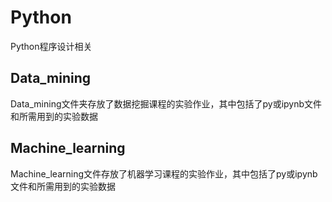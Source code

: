 # Python

Python程序设计相关

## Data_mining

Data_mining文件夹存放了数据挖掘课程的实验作业，其中包括了py或ipynb文件和所需用到的实验数据

## Machine_learning

Machine_learning文件存放了机器学习课程的实验作业，其中包括了py或ipynb文件和所需用到的实验数据